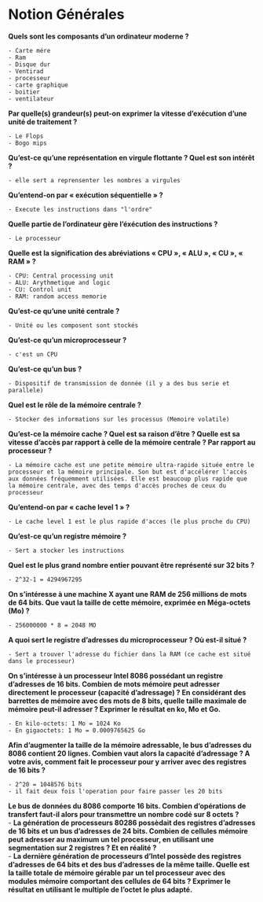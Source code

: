 # Notion Générales

**Quels sont les composants d’un ordinateur moderne ?**  

    - Carte mére  
    - Ram  
    - Disque dur  
    - Ventirad  
    - processeur  
    - carte graphique  
    - boitier  
    - ventilateur  
**Par quelle(s) grandeur(s) peut-on exprimer la vitesse d’exécution d’une unité de traitement ?**  

    - Le Flops  
    - Bogo mips  
**Qu’est-ce qu’une représentation en virgule flottante ? Quel est son intérêt ?**  

    - elle sert a reprensenter les nombres a virgules  
**Qu’entend-on par « exécution séquentielle » ?**  

    - Execute les instructions dans "l'ordre"  
**Quelle partie de l’ordinateur gère l’éxécution des instructions ?**  

    - Le processeur  
**Quelle est la signification des abréviations « CPU », « ALU », « CU », « RAM » ?**  

    - CPU: Central processing unit  
    - ALU: Arythmetique and logic  
    - CU: Control unit  
    - RAM: random access memorie  
**Qu’est-ce qu’une unité centrale ?**  

    - Unité ou les composent sont stockés
**Qu’est-ce qu’un microprocesseur ?** 

    - c'est un CPU  
**Qu’est-ce qu’un bus ?**  

    - Dispositif de transmission de donnée (il y a des bus serie et parallele)  
**Quel est le rôle de la mémoire centrale ?**  

    - Stocker des informations sur les processus (Memoire volatile)  
**Qu’est-ce la mémoire cache ? Quel est sa raison d’être ? Quelle est sa vitesse d’accès par rapport à celle de la mémoire centrale ? Par rapport au processeur ?**  

    - La mémoire cache est une petite mémoire ultra-rapide située entre le processeur et la mémoire principale. Son but est d'accélérer l'accès aux données fréquemment utilisées. Elle est beaucoup plus rapide que la mémoire centrale, avec des temps d'accès proches de ceux du processeur  
**Qu’entend-on par « cache level 1 » ?**  

    - Le cache level 1 est le plus rapide d'acces (le plus proche du CPU)  
**Qu’est-ce qu’un registre mémoire ?**  

    - Sert a stocker les instructions  
**Quel est le plus grand nombre entier pouvant être représenté sur 32 bits ?** 

    - 2^32-1 = 4294967295  
**On s’intéresse à une machine X ayant une RAM de 256 millions de mots de 64 bits. Que vaut la taille de cette mémoire, exprimée en Méga-octets (Mo) ?**  

    - 256000000 * 8 = 2048 MO  
**A quoi sert le registre d’adresses du microprocesseur ? Où est-il situé ?**  
    
    - Sert a trouver l'adresse du fichier dans la RAM (ce cache est situé dans le processeur)
**On s’intéresse à un processeur Intel 8086 possédant un registre d’adresses de 16 bits. Combien de mots mémoire peut adresser directement le processeur (capacité d’adressage) ? En considérant des barrettes de mémoire avec des mots de 8 bits, quelle taille maximale de mémoire peut-il adresser ? Exprimer le résultat en ko, Mo et Go.**  

    - En kilo-octets: 1 Mo = 1024 Ko  
    - En gigaoctets: 1 Mo = 0.0009765625 Go  
**Afin d’augmenter la taille de la mémoire adressable, le bus d’adresses du 8086 contient 20 lignes. Combien vaut alors la capacité d’adressage ? A votre avis, comment fait le processeur pour y arriver avec des registres de 16 bits ?**  

    - 2^20 = 1048576 bits
    - il fait deux fois l'operation pour faire passer les 20 bits
**Le bus de données du 8086 comporte 16 bits. Combien d’opérations de transfert faut-il alors pour transmettre un nombre codé sur 8 octets ?**  
    - 
**La génération de processeurs 80286 possèdait des registres d’adresses de 16 bits et un bus d’adresses de 24 bits. Combien de cellules mémoire peut adresser au maximum un tel processeur, en utilisant une segmentation sur 2 registres ? Et en réalité ?**  
    - 
**La dernière génération de processeurs d’Intel possède des registres d’adresses de 64 bits et des bus d’adresses de la même taille. Quelle est la taille totale de mémoire gérable par un tel processeur avec des modules mémoire comportant des cellules de 64 bits ? Exprimer le résultat en utilisant le multiple de l’octet le plus adapté.**  
